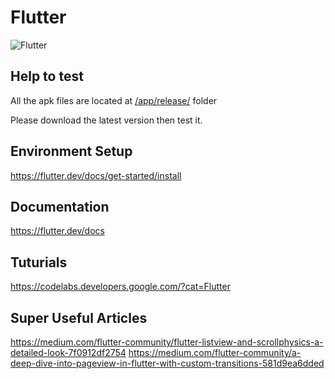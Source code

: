 # Flutter

![Flutter](https://cdn-images-1.medium.com/max/1600/1*TFZQzyVAHLVXI_wNreokGA.png)

## Help to test

All the apk files are located at [/app/release/](/app/release/) folder

Please download the latest version then test it.

## Environment Setup

https://flutter.dev/docs/get-started/install

## Documentation

https://flutter.dev/docs

## Tuturials

https://codelabs.developers.google.com/?cat=Flutter

## Super Useful Articles

https://medium.com/flutter-community/flutter-listview-and-scrollphysics-a-detailed-look-7f0912df2754
https://medium.com/flutter-community/a-deep-dive-into-pageview-in-flutter-with-custom-transitions-581d9ea6dded



